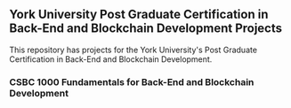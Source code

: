 ## York University Post Graduate Certification in Back-End and Blockchain Development Projects

This repository has projects for the York University's Post Graduate Certification in Back-End and Blockchain Development.

### CSBC 1000 Fundamentals for Back-End and Blockchain Development
